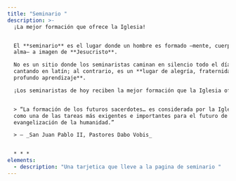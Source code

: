```yaml
---
title: "Seminario "
description: >-
  ¡La mejor formación que ofrece la Iglesia!


  El **seminario** es el lugar donde un hombre es formado —mente, cuerpo y
  alma— a imagen de **Jesucristo**.  

  No es un sitio donde los seminaristas caminan en silencio todo el día
  cantando en latín; al contrario, es un **lugar de alegría, fraternidad y
  profundo aprendizaje**.  

  ¡Los seminaristas de hoy reciben la mejor formación que la Iglesia ofrece!


  > “La formación de los futuros sacerdotes… es considerada por la Iglesia
  como una de las tareas más exigentes e importantes para el futuro de la
  evangelización de la humanidad.”  

  > — _San Juan Pablo II, Pastores Dabo Vobis_


  * * *
elements:
  - description: "Una tarjetica que lleve a la pagina de seminario "
---
```

